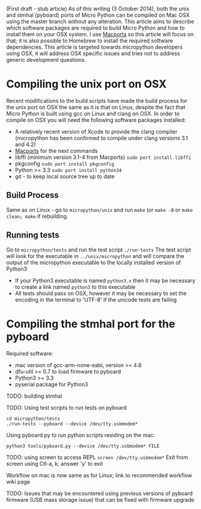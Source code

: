 (First draft - stub article)
As of this writing (3 October 2014), both the unix and stmhal (pyboard) ports of Micro Python can be compiled on Mac OSX using the master branch without any alteration. This article aims to describe which software packages are required to build Micro Python and how to install them on your OSX system. I use [Macports](www.macports.org) so this article will focus on that; it is also possible to Homebrew to install the required software dependencies.
This article is targeted towards micropython developers using OSX, it will address OSX specific issues and tries not to address generic development questions.

# Compiling the unix port on OSX

Recent modifications to the build scripts have made the build process for the unix port on OSX the same as it is that on Linux, despite the fact that Micro Python is built using gcc on Linux and clang on OSX.
In order to compile on OSX you will need the following software packages installed:
* A relatively recent version of Xcode to provide the clang compiler (micropython has been confirmed to compile under clang versions 3.1 and 4.2)
* [Macports](www.macports.org) for the next commands
* libffi (minimum version 3.1-4 from Macports) ```sudo port install libffi```
* pkgconfig ```sudo port install pkgconfig```
* Python >= 3.3 ```sudo port install python34```
* git - to keep local source tree up to date

## Build Process
Same as on Linux - go to ```micropython/unix``` and run ```make``` (or ```make -B``` or ```make clean; make``` if rebuilding.

## Running tests
Go to ```micropython/tests``` and run the test script ```./run-tests```
The test script will look for the executable in ```../unix/micropython``` and will compare the output of the micropython executable to the locally installed version of Python3
* If your Python3 executable is named ```python3.x``` then it may be necessary to create a link named ```python3``` to this executable
* All tests should pass on OSX, however it may be necessary to set the encoding in the terminal to 'UTF-8' if the unicode tests are failing

# Compiling the stmhal port for the pyboard

Required software:
* mac version of gcc-arm-none-eabi, version >= 4.8
* dfu-util >= 0.7 to load firmware to pyboard
* Python3 >= 3.3
* pyserial package for Python3

TODO: building stmhal

TODO: Using test scripts to run tests on pyboard
```
cd micropython/tests
./run-tests --pyboard --device /dev/tty.usbmodem*
```

Using pyboard.py to run python scripts residing on the mac:
```
python3 tools/pyboard.py --device /dev/tty.usbmodem* FILE
```

TODO: using screen to access REPL
```screen /dev/tty.usbmodem*```
Exit from screen using Ctl-a, k; answer 'y' to exit

Workflow on mac is now same as for Linux; link to recommended workflow wiki page

TODO: Issues that may be encountered using previous versions of pyboard firmware (USB mass storage issue) that can be fixed with firmware upgrade